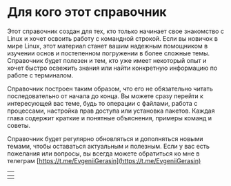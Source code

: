 # Для кого этот справочник

Этот справочник создан для тех, кто только начинает свое знакомство с Linux и хочет освоить работу с командной строкой. Если вы новичок в мире Linux, этот материал станет вашим надежным помощником в изучении основ и постепенном погружении в более сложные темы. Справочник будет полезен и тем, кто уже имеет некоторый опыт и хочет быстро освежить знания или найти конкретную информацию по работе с терминалом.

Справочник построен таким образом, что его не обязательно читать последовательно от начала до конца. Вы можете сразу перейти к интересующей вас теме, будь то операции с файлами, работа с процессами, настройка прав доступа или установка пакетов. Каждая глава содержит краткие и понятные объяснения, примеры команд и советы.

Справочник будет регулярно обновляться и дополняться новыми темами, чтобы оставаться актуальным и полезным. Если у вас есть пожелания или вопросы, вы всегда можете обратиться ко мне в телеграм [https://t.me/EvgeniiGerasin](https://t.me/EvgeniiGerasin)



<table data-view="cards"><thead><tr><th></th></tr></thead><tbody><tr><td></td></tr></tbody></table>
